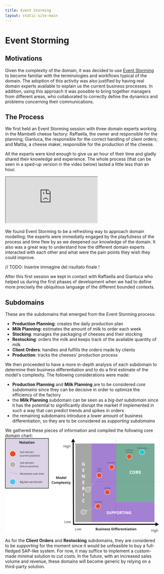```yaml
---
title: Event Storming
layout: static-site-main
---
```


# Event Storming

## Motivations

Given the complexity of the domain, it was decided to use [Event Storming](https://www.eventstorming.com)
to become familiar with the terminologies and workflows typical of the domain.
The adoption of this activity was also justified by having real domain experts available to explain us the
current business processes.
In addition, using this approach it was possible to bring together managers from different areas,
who collaborated to correctly define the dynamics and problems concerning their communications.

## The Process

We first held an Event Storming session with three domain experts working in the Mambelli cheese factory:
Raffaella, the owner and responsible for the planning; Gianluca, the responsible for the correct
handling of client orders; and Mattia, a cheese maker, responsible for the production of the cheese.

All the experts were kind enough to give us an hour of their time and gladly shared their knowledge and
experience. The whole process (that can be seen in a sped-up version in the video below) lasted a little
less than an hour.

<iframe
src="https://www.youtube.com/embed/BvkPYtI8MF8?playlist=BvkPYtI8MF8&autoplay=1&mute=1&loop=1&controls=0&modestbranding=1">
</iframe>

We found Event Storming to be a refreshing way to approach domain modelling;
the experts were immediatly engaged by the playfulness of the process and time flew by as we deepened
our knowledge of the domain. It also was a great way to understand how the different
domain experts interacted with each other and what were the pain points they wish they could improve.

// TODO: Inserire immagine del risultato finale !

After this first session we kept in contact with Raffaella and Gianluca who helped us during the first
phases of development when we had to define more precisely the ubiquitous language of the different
bounded contexts.

## Subdomains

These are the subdomains that emerged from the Event Storming process:

- **Production Planning**: creates the daily production plan
- **Milk Planning**: estimates the amount of milk to order each week
- **Stocking**: manages the packaging of cheeses and their stocking
- **Restocking**: orders the milk and keeps track of the available quantity of milk
- **Client Orders**: handles and fulfills the orders made by clients
- **Production**: tracks the cheeses' production process

We then proceeded to have a more in-depth analysis of each subdomain to determine their business
differentiation and to do a first estimate of the model's complexity.
The following considerations were made:

- **Production Planning** and **Milk Planning** are to be considered *core subdomains*
  since they can be decisive in order to optimize the efficiency of the factory
- the **Milk Planning** subdomain can be seen as a *big-bet subdomain* since it has the potential
  to significantly disrupt the market if implemented in such a way that can predict trends and
  spikes in orders
- the remaining subdomains introduce a lower amount of business differentiation, so they are to be
  considered as *supporting subdomains*

We gathered these pieces of information and compiled the following core domain chart:
![Core domain chart](images/core-domain-chart.png)

As for the **Client Orders** and **Restocking** subdomains, they are considered to be *supporting*
for the moment since it would be unfeasible to buy a full-fledged SAP-like system.
For now, it may suffice to implement a custom-made minimal solution to cut costs.
In the future, with an increased sales volume and revenue, these domains will become generic by
relying on a third-party solution.

